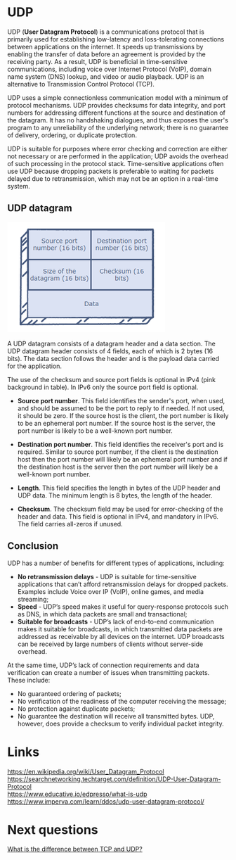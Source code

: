 # UDP
UDP (**User Datagram Protocol**) is a communications protocol that is primarily used for establishing low-latency and loss-tolerating connections between applications on the internet. It speeds up transmissions by enabling the transfer of data before an agreement is provided by the receiving party. As a result, UDP is beneficial in time-sensitive communications, including voice over Internet Protocol (VoIP), domain name system (DNS) lookup, and video or audio playback. UDP is an alternative to Transmission Control Protocol (TCP).

UDP uses a simple connectionless communication model with a minimum of protocol mechanisms. UDP provides checksums for data integrity, and port numbers for addressing different functions at the source and destination of the datagram. It has no handshaking dialogues, and thus exposes the user's program to any unreliability of the underlying network; there is no guarantee of delivery, ordering, or duplicate protection.

UDP is suitable for purposes where error checking and correction are either not necessary or are performed in the application; UDP avoids the overhead of such processing in the protocol stack. Time-sensitive applications often use UDP because dropping packets is preferable to waiting for packets delayed due to retransmission, which may not be an option in a real-time system.

## UDP datagram
![](./res/udp_datagram.png "UDP datagram")

A UDP datagram consists of a datagram header and a data section. The UDP datagram header consists of 4 fields, each of which is 2 bytes (16 bits). The data section follows the header and is the payload data carried for the application.

The use of the checksum and source port fields is optional in IPv4 (pink background in table). In IPv6 only the source port field is optional.

- **Source port number**. This field identifies the sender's port, when used, and should be assumed to be the port to reply to if needed. If not used, it should be zero. If the source host is the client, the port number is likely to be an ephemeral port number. If the source host is the server, the port number is likely to be a well-known port number.

- **Destination port number**. This field identifies the receiver's port and is required. Similar to source port number, if the client is the destination host then the port number will likely be an ephemeral port number and if the destination host is the server then the port number will likely be a well-known port number.

- **Length**. This field specifies the length in bytes of the UDP header and UDP data. The minimum length is 8 bytes, the length of the header.

- **Checksum**. The checksum field may be used for error-checking of the header and data. This field is optional in IPv4, and mandatory in IPv6. The field carries all-zeros if unused.

## Conclusion
UDP has a number of benefits for different types of applications, including:
- **No retransmission delays** - UDP is suitable for time-sensitive applications that can’t afford retransmission delays for dropped packets. Examples include Voice over IP (VoIP), online games, and media streaming;
- **Speed** - UDP’s speed makes it useful for query-response protocols such as DNS, in which data packets are small and transactional;
- **Suitable for broadcasts** - UDP’s lack of end-to-end communication makes it suitable for broadcasts, in which transmitted data packets are addressed as receivable by all devices on the internet. UDP broadcasts can be received by large numbers of clients without server-side overhead.

At the same time, UDP’s lack of connection requirements and data verification can create a number of issues when transmitting packets. These include:
- No guaranteed ordering of packets;
- No verification of the readiness of the computer receiving the message;
- No protection against duplicate packets;
- No guarantee the destination will receive all transmitted bytes. UDP, however, does provide a checksum to verify individual packet integrity.



# Links
https://en.wikipedia.org/wiki/User_Datagram_Protocol  
https://searchnetworking.techtarget.com/definition/UDP-User-Datagram-Protocol  
https://www.educative.io/edpresso/what-is-udp  
https://www.imperva.com/learn/ddos/udp-user-datagram-protocol/

# Next questions
[What is the difference between TCP and UDP?](https://github.com/Kirchhoff-/Android-Interview-Questions/blob/master/General/What%20is%20the%20difference%20between%20TCP%20and%20UDP.md)
